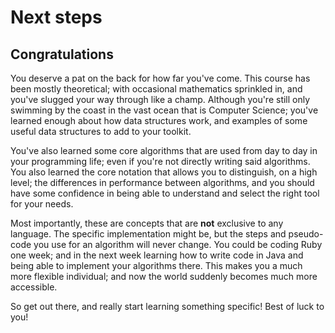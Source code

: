 # Next steps

## Congratulations

You deserve a pat on the back for how far you've come. This course has been mostly theoretical; with occasional mathematics sprinkled in, and you've slugged your way through like a champ. Although you're still only swimming by the coast in the vast ocean that is Computer Science; you've learned enough about how data structures work, and examples of some useful data structures to add to your toolkit.

You've also learned some core algorithms that are used from day to day in your programming life; even if you're not directly writing said algorithms. You also learned the core notation that allows you to distinguish, on a high level; the differences in performance between algorithms, and you should have some confidence in being able to understand and select the right tool for your needs.

Most importantly, these are concepts that are **not** exclusive to any language. The specific implementation might be, but the steps and pseudo-code you use for an algorithm will never change. You could be coding Ruby one week; and in the next week learning how to write code in Java and being able to implement your algorithms there. This makes you a much more flexible individual; and now the world suddenly becomes much more accessible.

So get out there, and really start learning something specific! Best of luck to you!

